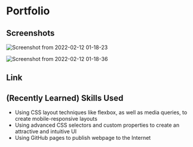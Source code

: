 # Portfolio

## Screenshots

![Screenshot from 2022-02-12 01-18-23](https://user-images.githubusercontent.com/93355671/153701498-36140c74-2274-4c09-b99a-68de1a452da9.png)

![Screenshot from 2022-02-12 01-18-36](https://user-images.githubusercontent.com/93355671/153701497-a6084020-a969-4ea5-97cf-62dcbad70617.png)

## Link


## (Recently Learned) Skills Used

* Using CSS layout techniques like flexbox, as well as media queries, to create mobile-responsive layouts
* Using advanced CSS selectors and custom properties to create an attractive and intuitive UI
* Using GitHub pages to publish webpage to the Internet
